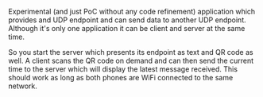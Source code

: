 Experimental (and just PoC without any code refinement) application which provides and UDP endpoint and can send data to another UDP endpoint. Although it's only one application it can be client and server at the same time.

So you start the server which presents its endpoint as text and QR code as well. A client scans the QR code on demand and can then send the current time to the server which will display the latest message received. This should work as long as both phones are WiFi connected to the same network.
